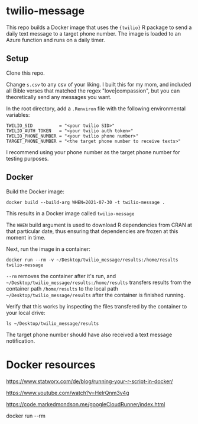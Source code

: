 # twilio-message

This repo builds a Docker image that uses the `{twilio}` R package to send a daily text message to a target phone number. The image is loaded to an Azure function and runs on a daily timer. 

## Setup

Clone this repo.  

Change `s.csv` to any csv of your liking. I built this for my mom, and included all Bible verses that matched the regex "love|compassion", but you can theoretically send any messages you want. 

In the root directory, add a `.Renviron` file with the following environmental variables:

```
TWILIO_SID          = "<your twilio SID>"
TWILIO_AUTH_TOKEN   = "<your twilio auth token>"
TWILIO_PHONE_NUMBER = "<your twilio phone number>"
TARGET_PHONE_NUMBER = "<the target phone number to receive texts>"

```

I recommend using your phone number as the target phone number for testing purposes. 


## Docker

Build the Docker image:

```
docker build --build-arg WHEN=2021-07-30 -t twilio-message .
```

This results in a Docker image called `twilio-message`

The `WHEN` build argument is used to download R dependencies from CRAN at that particular date, thus ensuring that dependencies are frozen at this moment in time. 

Next, run the image in a container:

```
docker run --rm -v ~/Desktop/twilio_message/results:/home/results twilio-message
```

`--rm` removes the container after it's run, and `~/Desktop/twilio_message/results:/home/results` transfers results from the container path `/home/results` to the local path `~/Desktop/twilio_message/results` after the container is finished running. 

Verify that this works by inspecting the files transfered by the container to your local drive:

```
ls ~/Desktop/twilio_message/results
```

The target phone number should have also received a text message notification.


# Docker resources

https://www.statworx.com/de/blog/running-your-r-script-in-docker/

https://www.youtube.com/watch?v=HelrQnm3v4g

https://code.markedmondson.me/googleCloudRunner/index.html

docker run --rm 